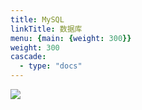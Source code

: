 ```yaml
---
title: MySQL
linkTitle: 数据库
menu: {main: {weight: 300}}
weight: 300
cascade:
  - type: "docs"
---
```



![](/maths_func/3d.svg)
